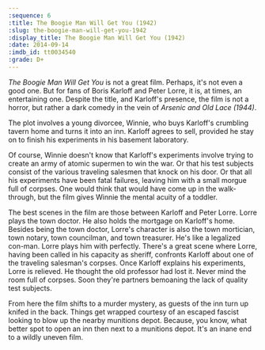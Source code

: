 ```yaml
---
:sequence: 6
:title: The Boogie Man Will Get You (1942)
:slug: the-boogie-man-will-get-you-1942
:display_title: The Boogie Man Will Get You (1942)
:date: 2014-09-14
:imdb_id: tt0034540
:grade: D+
---
```

_The Boogie Man Will Get You_ is not a great film. Perhaps, it's not even a good one. But for fans of Boris Karloff and Peter Lorre, it is, at times, an entertaining one. Despite the title, and Karloff's presence, the film is not a horror, but rather a dark comedy in the vein of _Arsenic and Old Lace (1944)_.

The plot involves a young divorcee, Winnie, who buys Karloff's crumbling tavern home and turns it into an inn. Karloff agrees to sell, provided he stay on to finish his experiments in his basement laboratory. 

Of course, Winnie doesn't know that Karloff's experiments involve trying to create an army of atomic supermen to win the war. Or that his test subjects consist of the various traveling salesmen that knock on his door. Or that all his experiments have been fatal failures, leaving him with a small morgue full of corpses. One would think that would have come up in the walk-through, but the film gives Winnie the mental acuity of a toddler.

The best scenes in the film are those between Karloff and Peter Lorre. Lorre plays the town doctor. He also holds the mortgage on Karloff's home. Besides being the town doctor, Lorre's character is also the town mortician, town notary, town councilman, and town treasurer. He's like a legalized con-man. Lorre plays him with perfectly. There's a great scene where Lorre, having been called in his capacity as sheriff, confronts Karloff about one of the traveling salesman's corpses. Once Karloff explains his experiments, Lorre is relieved. He thought the old professor had lost it. Never mind the room full of corpses. Soon they're partners bemoaning the lack of quality test subjects. 

From here the film shifts to a murder mystery, as guests of the inn turn up knifed in the back. Things get wrapped courtesy of an escaped fascist looking to blow up the nearby munitions depot. Because, you know, what better spot to open an inn then next to a munitions depot. It's an inane end to a wildly uneven film.